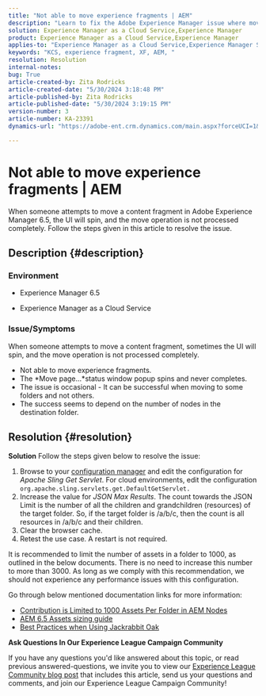 ```yaml
---
title: "Not able to move experience fragments | AEM"
description: "Learn to fix the Adobe Experience Manager issue where moving an experience fragment process never completes."
solution: Experience Manager as a Cloud Service,Experience Manager
product: Experience Manager as a Cloud Service,Experience Manager
applies-to: "Experience Manager as a Cloud Service,Experience Manager Sites,Experience Manager 6.5"
keywords: "KCS, experience fragment, XF, AEM, "
resolution: Resolution
internal-notes: 
bug: True
article-created-by: Zita Rodricks
article-created-date: "5/30/2024 3:18:48 PM"
article-published-by: Zita Rodricks
article-published-date: "5/30/2024 3:19:15 PM"
version-number: 3
article-number: KA-23391
dynamics-url: "https://adobe-ent.crm.dynamics.com/main.aspx?forceUCI=1&pagetype=entityrecord&etn=knowledgearticle&id=76e63ee4-971e-ef11-840a-000d3a372703"

---
```

# Not able to move experience fragments | AEM


When someone attempts to move a content fragment in Adobe Experience Manager 6.5, the UI will spin, and the move operation is not processed completely. Follow the steps given in this article to resolve the issue.

## Description {#description}


### <b>Environment</b>

- Experience Manager 6.5


- Experience Manager as a Cloud Service




### <b>Issue/Symptoms</b>

When someone attempts to move a content fragment, sometimes the UI will spin, and the move operation is not processed completely.

- Not able to move experience fragments.
- The *Move page...*status window popup spins and never completes.
- The issue is occasional - It can be successful when moving to some folders and not others.
- The success seems to depend on the number of nodes in the destination folder.





## Resolution {#resolution}

<b>Solution</b>
Follow the steps given below to resolve the issue:



1. Browse to your [configuration manager](http://localhost:4502/system/console/configMgr) and edit the configuration for *Apache Sling Get Servlet*. For cloud environments, edit the configuration `org.apache.sling.servlets.get.DefaultGetServlet.`
2. Increase the value for *JSON Max Results*. The count towards the JSON Limit is the number of all the children and grandchildren (resources) of the target folder. So, if the target folder is /a/b/c, then the count is all resources in /a/b/c and their children.
3. Clear the browser cache.
4. Retest the use case. A restart is not required.


It is recommended to limit the number of assets in a folder to 1000, as outlined in the below documents. There is no need to increase this number to more than 3000. As long as we comply with this recommendation, we should not experience any performance issues with this configuration.

Go through below mentioned documentation links for more information:

- [Contribution is Limited to 1000 Assets Per Folder in AEM Nodes](https://experienceleague.adobe.com/docs/experience-cloud-kcs/kbarticles/KA-21172.html)
- [AEM 6.5 Assets sizing guide](https://experienceleague.adobe.com/docs/experience-manager-65/assets/administer/assets-sizing-guide.html)
- [Best Practices when Using Jackrabbit Oak](https://jackrabbit.apache.org/oak/docs/dos_and_donts.html)




<b>Ask Questions In Our Experience League Campaign Community</b>

If you have any questions you'd like answered about this topic, or read previous answered-questions, we invite you to view our [Experience League Community blog post](https://experienceleaguecommunities.adobe.com/t5/adobe-experience-manager-blogs/introducing-top-kcs-articles-curated-for-your-aem/ba-p/672734#M1180) that includes this article, send us your questions and comments, and join our Experience League Campaign Community!


